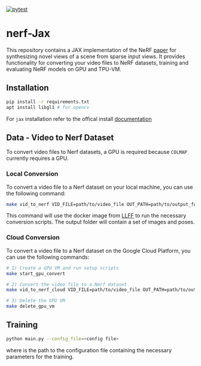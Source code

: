 [![pytest](https://github.com/higgsboost/nerf-jax/actions/workflows/pytest.yml/badge.svg)](https://github.com/higgsboost/nerf-jax/actions/workflows/pytest.yml)

# nerf-Jax
This repository contains a JAX implementation of the NeRF [paper](https://arxiv.org/abs/2003.08934) for synthesizing novel views of a scene from sparse input views. It provides functionality for converting your video files to NeRF datasets, training and evaluating NeRF models on GPU and TPU-VM.

## Installation 

```bash
pip install -r requirements.txt
apt install libgl1 # for opencv

```

For `jax` installation refer to the offical install [documentation](https://github.com/google/jax#installation)

## Data - Video to Nerf Dataset
To convert video files to Nerf datasets, a GPU is required because `COLMAP` currently requires a GPU. 

### Local Conversion
To convert a video file to a Nerf dataset on your local machine, you can use the following command:

```bash
make vid_to_nerf VID_FILE=path/to/video_file OUT_PATH=path/to/output_folder
```

This command will use the docker image from [LLFF](https://github.com/Fyusion/LLFF) to run the necessary conversion scripts. The output folder will contain a set of images and poses.

### Cloud Conversion
To convert a video file to a Nerf dataset on the Google Cloud Platform, you can use the following commands:

```bash
# 1) Create a GPU VM and run setup scripts
make start_gpu_convert

# 2) Convert the video file to a Nerf dataset
make vid_to_nerf_cloud VID_FILE=path/to/video_file OUT_PATH=path/to/output_folder

# 3) Delete the GPU VM
make delete_gpu_vm
```

## Training 

```bash
python main.py --config_file=<config file>
```

where <config file> is the path to the configuration file containing the necessary parameters for the training. 


